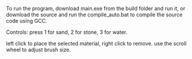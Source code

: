 To run the program, download main.exe from the build folder and run it, or download the source and run the compile_auto.bat to compile the source code using GCC.

Controls:
press 1 for sand, 2 for stone, 3 for water.

left click to place the selected material, right click to remove.
use the scroll wheel to adjust brush size.
